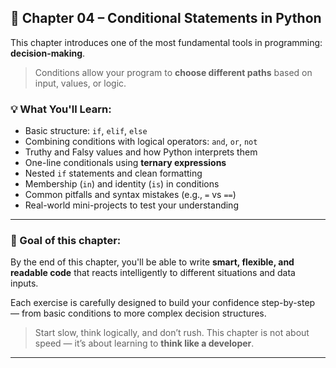 ## 🧠 Chapter 04 – Conditional Statements in Python

This chapter introduces one of the most fundamental tools in programming: **decision-making**.

> Conditions allow your program to **choose different paths** based on input, values, or logic.

### 💡 What You'll Learn:

- Basic structure: `if`, `elif`, `else`
- Combining conditions with logical operators: `and`, `or`, `not`
- Truthy and Falsy values and how Python interprets them
- One-line conditionals using **ternary expressions**
- Nested `if` statements and clean formatting
- Membership (`in`) and identity (`is`) in conditions
- Common pitfalls and syntax mistakes (e.g., `=` vs `==`)
- Real-world mini-projects to test your understanding

---

### 🎯 Goal of this chapter:
By the end of this chapter, you'll be able to write **smart, flexible, and readable code** that reacts intelligently to different situations and data inputs.

Each exercise is carefully designed to build your confidence step-by-step — from basic conditions to more complex decision structures.

> Start slow, think logically, and don’t rush. This chapter is not about speed — it’s about learning to **think like a developer**.

---
